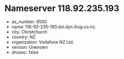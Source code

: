 # Nameserver 118.92.235.193

* as_number: 9500
* name: 118-92-235-193.dsl.dyn.ihug.co.nz.
* city: Christchurch
* country: NZ
* organization: Vodafone NZ Ltd.
* version: Unknown
* dnssec: false
